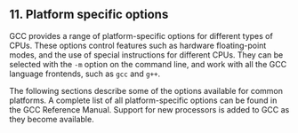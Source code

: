 ## 11. Platform specific options

GCC provides a range of platform-specific options for different types of CPUs. These options control features such as hardware floating-point modes, and the use of special instructions for different CPUs. They can be selected with the ``-m`` option on the command line, and work with all the GCC language frontends, such as ``gcc`` and ``g++``.  

The following sections describe some of the options available for common platforms. A complete list of all platform-specific options can be found in the GCC Reference Manual. Support for new processors is added to GCC as they become available.
